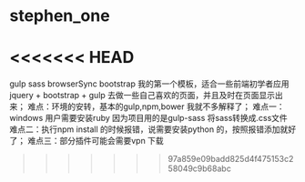 # stephen_one
<<<<<<< HEAD
=======
gulp sass browserSync bootstrap
我的第一个模板，适合一些前端初学者应用jquery + bootstrap + gulp 去做一些自己喜欢的页面，并且及时在页面显示出来；
难点：环境的安转，基本的gulp,npm,bower 我就不多解释了；
  难点一：windows 用户需要安装ruby 因为项目用的是gulp-sass 将sass转换成.css文件
  难点二：执行npm install 的时候报错，说需要安装python 的，按照报错添加就好了；
  难点三：部分插件可能会需要vpn 下载
>>>>>>> 97a859e09badd825d4f475153c258049c9b68abc

